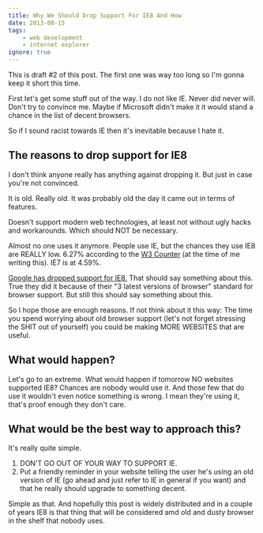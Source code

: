 ```yaml
---
title: Why We Should Drop Support For IE8 And How
date: 2013-08-15
tags:
    - web development
    - internet explorer
ignore: true
---
```

This is draft #2 of this post. The first one was way too long so I'm gonna keep
it short this time.

First let's get some stuff out of the way. I do not like IE. Never did never
will. Don't try to convince me. Maybe if Microsoft didn't make it it would
stand a chance in the list of decent browsers.

 So if I sound racist towards IE then it's inevitable because I hate it.

## The reasons to drop support for IE8

I don't think anyone really has anything against dropping it. But just in case
you're not convinced.

It is old. Really old. It was probably old the day it came out in terms of
features.

Doesn't support modern web technologies, at least not without ugly hacks and
workarounds. Which should NOT be necessary.

Almost no one uses it anymore. People use IE, but the chances they use IE8 are
REALLY low. 6.27% according to the
[W3 Counter](http://www.w3counter.com/globalstats.php) (at the time of me
writing this). IE7 is at 4.59%.

[Google has dropped support for IE8.](http://googleappsupdates.blogspot.co.uk/2012/09/supporting-modern-browsers-internet.html)
 That should say something about this. True they did it because of their "3
 latest versions of browser" standard for browser support. But still this
 should say something about this.

So I hope those are enough reasons. If not think about it this way: The time
you spend worrying about old browser support (let's not forget stressing the
SHIT out of yourself) you could be making MORE WEBSITES that are useful.

## What would happen?

Let's go to an extreme. What would happen if tomorrow NO websites supported
IE8? Chances are nobody would use it. And those few that do use it wouldn't
even notice something is wrong. I mean they're using it, that's proof enough
they don't care.

## What would be the best way to approach this?

It's really quite simple.

1. DON'T GO OUT OF YOUR WAY TO SUPPORT IE.
1. Put a friendly reminder in your website telling the user he's using an old
   version of IE (go ahead and just refer to IE in general if you want) and
   that he really should upgrade to something decent.

Simple as that. And hopefully this post is widely distributed and in a couple
of years IE8 is that thing that will be considered amd old and dusty browser in
the shelf that nobody uses.
